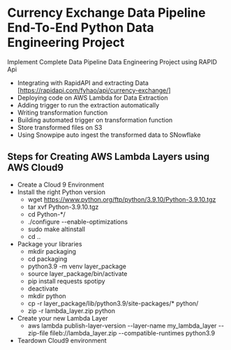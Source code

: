 # Currency Exchange Data Pipeline End-To-End Python Data Engineering Project
Implement Complete Data Pipeline Data Engineering Project using RAPID Api 
* Integrating with RapidAPI and extracting Data [https://rapidapi.com/fyhao/api/currency-exchange/]
* Deploying code on AWS Lambda for Data Extraction
* Adding trigger to run the extraction automatically 
* Writing transformation function
* Building automated trigger on transformation function 
* Store transformed files on S3
* Using Snowpipe auto ingest the transformed data to SNowflake

## Steps for Creating AWS Lambda Layers using AWS Cloud9

* Create a Cloud 9 Environment
* Install the right Python version
	* wget https://www.python.org/ftp/python/3.9.10/Python-3.9.10.tgz
	* tar xvf Python-3.9.10.tgz
	* cd Python-*/
	* ./configure --enable-optimizations
	* sudo make altinstall
	* cd ..
* Package your libraries
	* mkdir packaging
	* cd packaging
	* python3.9 -m venv layer_package
	* source layer_package/bin/activate
	* pip install requests spotipy
	* deactivate
	* mkdir python
	* cp -r layer_package/lib/python3.9/site-packages/* python/
	* zip -r lambda_layer.zip python
* Create your new Lambda Layer
	* aws lambda publish-layer-version --layer-name my_lambda_layer --zip-file fileb://lambda_layer.zip --compatible-runtimes python3.9
* Teardown Cloud9 environment

